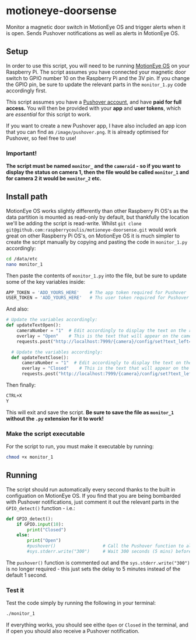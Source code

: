 # motioneye-doorsense

Monitor a magnetic door switch in MotionEye OS and trigger alerts when it is open. Sends Pushover notifications as well as alerts in MotionEye OS.

## Setup

In order to use this script, you will need to be running [MotionEye OS](https://github.com/ccrisan/motioneyeos/wiki) on your Raspberry Pi. The script assumes you have connected your magnetic door switch to GPIO number 10 on the Raspberry Pi and the 3V pin. If you change the GPIO pin, be sure to update the relevant parts in the `monitor_1.py` code accordingly first.

This script assumes you have a [Pushover account](https://pushover.net), and have **paid for full access.** You will then be provided with your **app** and **user tokens**, which are _essential_ for this script to work.

If you want to create a new Pushover app, I have also included an app icon that you can find as `/image/pushover.png`. It is already optimised for Pushover, so feel free to use!

### Important!

**The script must be named `monitor_` and the `cameraid` - so if you want to display the status on camera 1, then the file would be called `monitor_1` and for camera 2 it would be `monitor_2` etc.**

## Install path

MotionEye OS works slightly differently than other Raspberry Pi OS's as the data partition is mounted as read-only by default, but thankfully the location we'll be adding the script is read-write. Whilst `git clone git@github.com:raspberrycoulis/motioneye-doorsense.git` would work great on other Raspberry Pi OS's, on MotionEye OS it is much simpler to create the script manually by copying and pasting the code in `monitor_1.py` accordingly:

```bash
cd /data/etc
nano monitor_1
```

Then paste the contents of `monitor_1.py` into the file, but be sure to update some of the key variables inside:

```python
APP_TOKEN = 'ADD_YOURS_HERE'    # The app token required for Pushover
USER_TOKEN = 'ADD_YOURS_HERE'   # Ths user token required for Pushover
```

And also:

```python
# Update the variables accordingly:
def updateTextOpen():
    cameraNumber = "1"  # Edit accordingly to display the text on the relevant camera. 1 is default.
    overlay = "Open"    # This is the text that will appear on the camera overlay. Open is default.
    requests.post("http://localhost:7999/{camera}/config/set?text_left={text}".format(camera=cameraNumber, text=overlay))

  # Update the variables accordingly:
  def updateTextClose():
      cameraNumber = "1"  # Edit accordingly to display the text on the relevant camera. 1 is default.
      overlay = "Closed"    # This is the text that will appear on the camera overlay. Closed is default.
      requests.post("http://localhost:7999/{camera}/config/set?text_left={text}".format(camera=cameraNumber, text=overlay))
```

Then finally:

```bash
CTRL+X
Y
```

This will exit and save the script. **Be sure to save the file as `monitor_1` without the `.py` extension for it to work!**

### Make the script executable

For the script to run, you must make it executable by running:

```bash
chmod +x monitor_1
```

## Running

The script should run automatically every second thanks to the built in configuation on MotionEye OS. If you find that you are being bombarded with Pushover notifications, just comment it out the relevant parts in the `GPIO_detect()` function - i.e.:

```python
def GPIO_detect():
    if GPIO.input(10):
        print("Closed")
    else:
        print("Open")
        #pushover()                  # Call the Pushover function to alert you
        #sys.stderr.write("300")     # Wait 300 seconds (5 mins) before checking again - prevents Pushover spamming
```
The `pushover()` function is commented out and the `sys.stderr.write("300")` is no longer required - this just sets the delay to 5 minutes instead of the default 1 second.

### Test it

Test the code simply by running the following in your terminal:

```bash
./monitor_1
```
If everything works, you should see eithe `Open` or `Closed` in the terminal, and if open you should also receive a Pushover notification.
